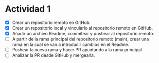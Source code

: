 # Actividad 1


- [x] Crear un repositorio remoto en GitHub.
- [x] Crear un repositorio local y vincularlo al repositorio remoto en GitHub.
- [x] Añadir un archivo Readme, commitear y pushear al repositorio remoto.
- [ ] A partir de la rama principal del repositorio remoto (main), crear una rama en la cual se van a introducir cambios en el Readme.
- [ ] Pushear la nueva rama y hacer PR apuntando a la rama principal.
- [ ] Analizar la PR desde GitHub y mergearla.
